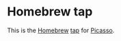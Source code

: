 # Homebrew tap

This is the [Homebrew][homebrew] [tap](https://docs.brew.sh/Taps.html) for
[Picasso][picasso].

[homebrew]: https://brew.sh/
[tap]: https://docs.brew.sh/Taps.html
[picasso]: https://github.com/andersnormal/picasso
